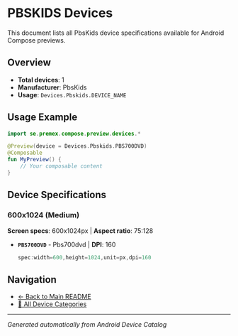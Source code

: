 # PBSKIDS Devices

This document lists all PbsKids device specifications available for Android Compose previews.

## Overview

- **Total devices**: 1
- **Manufacturer**: PbsKids
- **Usage**: `Devices.Pbskids.DEVICE_NAME`

## Usage Example

```kotlin
import se.premex.compose.preview.devices.*

@Preview(device = Devices.Pbskids.PBS700DVD)
@Composable
fun MyPreview() {
    // Your composable content
}
```

## Device Specifications

### 600x1024 (Medium)

**Screen specs**: 600x1024px | **Aspect ratio**: 75:128

- **`PBS700DVD`** - Pbs700dvd | **DPI**: 160
  ```kotlin
  spec:width=600,height=1024,unit=px,dpi=160
  ```

## Navigation

- [← Back to Main README](../../README.md)
- [📱 All Device Categories](../README.md)

---
*Generated automatically from Android Device Catalog*
